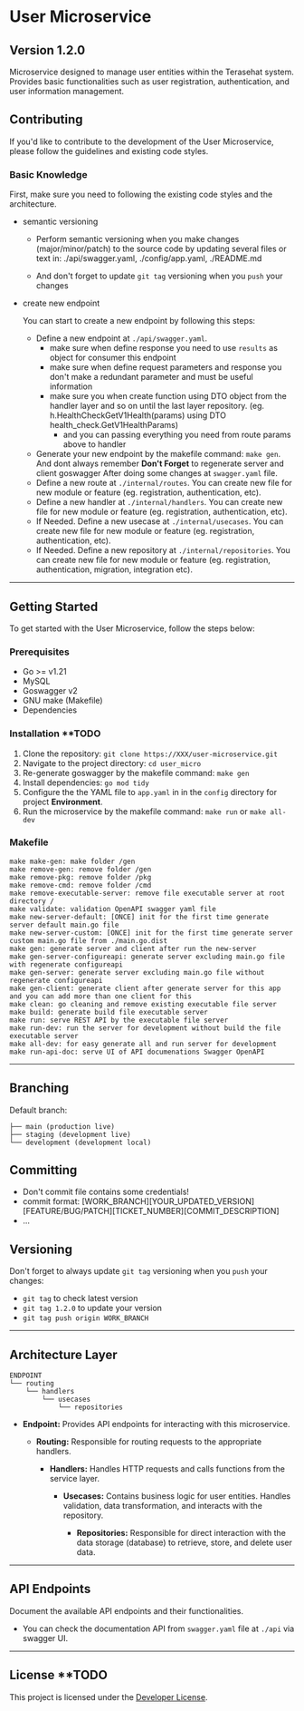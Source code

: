 # User Microservice

## Version 1.2.0

Microservice designed to manage user entities within the Terasehat system. Provides basic functionalities such as user registration, authentication, and user information management.

## Contributing
If you'd like to contribute to the development of the User Microservice, please follow the guidelines and existing code styles.

### Basic Knowledge

First, make sure you need to following the existing code styles and the architecture.

- semantic versioning

  - Perform semantic versioning when you make changes (major/minor/patch) to the source code by updating several files or text in: ./api/swagger.yaml, ./config/app.yaml, ./README.md

  - And don't forget to update `git tag` versioning when you `push` your changes

- create new endpoint

  You can start to create a new endpoint by following this steps:
  
  - Define a new endpoint at `./api/swagger.yaml`.
    - make sure when define response you need to use `results` as object for consumer this endpoint
    - make sure when define request parameters and response you don't make a redundant parameter and must be useful information
    - make sure you when create function using DTO object from the handler layer and so on until the last layer repository. (eg. h.HealthCheckGetV1Health(params) using DTO health_check.GetV1HealthParams)
	  - and you can passing everything you need from route params above to handler
  - Generate your new endpoint by the makefile command: `make gen`. And dont always remember **Don't Forget** to regenerate server and client goswagger After doing some changes at `swagger.yaml` file.
  - Define a new route at `./internal/routes`. You can create new file for new module or feature (eg. registration, authentication, etc).
  - Define a new handler at `./internal/handlers`. You can create new file for new module or feature (eg. registration, authentication, etc).
  - If Needed. Define a new usecase at `./internal/usecases`. You can create new file for new module or feature (eg. registration, authentication, etc).
  - If Needed. Define a new repository at `./internal/repositories`. You can create new file for new module or feature (eg. registration, authentication, migration, integration etc).

---

## Getting Started
To get started with the User Microservice, follow the steps below:

### Prerequisites
- Go >= v1.21
- MySQL
- Goswagger v2
- GNU make (Makefile)
- Dependencies

### Installation **TODO
1. Clone the repository: `git clone https://XXX/user-microservice.git`
2. Navigate to the project directory: `cd user_micro`
4. Re-generate goswagger by the makefile command: `make gen`
3. Install dependencies: `go mod tidy`
4. Configure the the YAML file to `app.yaml` in in the `config` directory for project **Environment**.
5. Run the microservice by the makefile command: `make run` or `make all-dev`

### Makefile

```
make make-gen: make folder /gen
make remove-gen: remove folder /gen
make remove-pkg: remove folder /pkg
make remove-cmd: remove folder /cmd
make remove-executable-server: remove file executable server at root directory /
make validate: validation OpenAPI swagger yaml file
make new-server-default: [ONCE] init for the first time generate server default main.go file
make new-server-custom: [ONCE] init for the first time generate server custom main.go file from ./main.go.dist
make gen: generate server and client after run the new-server
make gen-server-configureapi: generate server excluding main.go file with regenerate configureapi
make gen-server: generate server excluding main.go file without regenerate configureapi
make gen-client: generate client after generate server for this app and you can add more than one client for this
make clean: go cleaning and remove existing executable file server
make build: generate build file executable server
make run: serve REST API by the executable file server
make run-dev: run the server for development without build the file executable server
make all-dev: for easy generate all and run server for development
make run-api-doc: serve UI of API documenations Swagger OpenAPI
```
---

## Branching

Default branch:
```
├── main (production live)
├── staging (development live)
└── development (development local)
```

## Committing

- Don't commit file contains some credentials!
- commit format: [WORK_BRANCH][YOUR_UPDATED_VERSION][FEATURE/BUG/PATCH][TICKET_NUMBER][COMMIT_DESCRIPTION]
- ...

## Versioning

Don't forget to always update `git tag` versioning when you `push` your changes:

- `git tag` to check latest version
- `git tag 1.2.0` to update your version
- `git tag push origin WORK_BRANCH`

---

## Architecture Layer
```
ENDPOINT
└── routing
    └── handlers
        └── usecases
            └── repositories
```
- **Endpoint:** Provides API endpoints for interacting with this microservice.

  - **Routing:** Responsible for routing requests to the appropriate handlers.

    - **Handlers:** Handles HTTP requests and calls functions from the service layer.

      - **Usecases:** Contains business logic for user entities. Handles validation, data transformation, and interacts with the repository.

        - **Repositories:** Responsible for direct interaction with the data storage (database) to retrieve, store, and delete user data.

---

## API Endpoints
Document the available API endpoints and their functionalities.
- You can check the documentation API from `swagger.yaml` file at `./api` via swagger UI.

---

## License **TODO
This project is licensed under the [Developer License](LICENSE).
